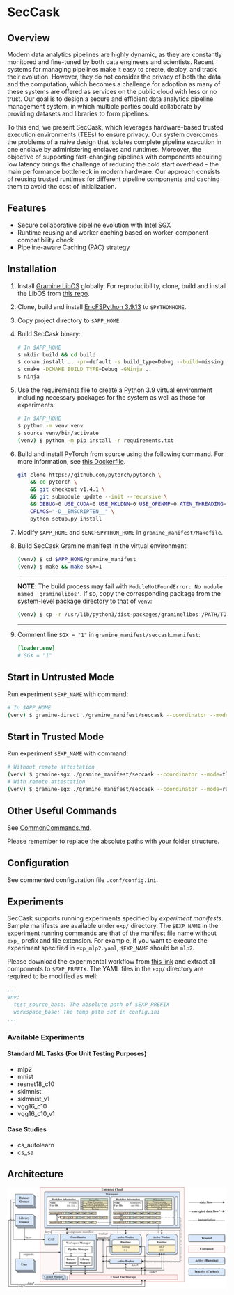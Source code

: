 # SecCask

## Overview

Modern data analytics pipelines are highly dynamic, as they are constantly monitored and fine-tuned by both data engineers and scientists. Recent systems for managing pipelines make it easy to create, deploy, and track their evolution. However, they do not consider the privacy of both the data and the computation, which becomes a challenge for adoption as many of these systems are offered as services on the public cloud with less or no trust. Our goal is to design a secure and efficient data analytics pipeline management system, in which multiple parties could collaborate by providing datasets and libraries to form pipelines. 

To this end, we present SecCask, which leverages hardware-based trusted execution environments (TEEs) to ensure privacy. Our system overcomes the problems of a naive design that isolates complete pipeline execution in one enclave by administering enclaves and runtimes. Moreover, the objective of supporting fast-changing pipelines with components requiring low latency brings the challenge of reducing the cold start overhead - the main performance bottleneck in modern hardware. Our approach consists of reusing trusted runtimes for different pipeline components and caching them to avoid the cost of initialization. 

## Features

* Secure collaborative pipeline evolution with Intel SGX
* Runtime reusing and worker caching based on worker-component compatibility check
* Pipeline-aware Caching (PAC) strategy

## Installation

1. Install [Gramine LibOS](https://gramine.readthedocs.io/en/latest/) globally. For reproducibility, clone, build and install the LibOS from [this repo](https://github.com/seccask/gramine).
2. Clone, build and install [EncFSPython 3.9.13](https://github.com/seccask/encfspython-3.9.13) to `$PYTHONHOME`.
3. Copy project directory to `$APP_HOME`.
4. Build SecCask binary:
    ```bash
    # In $APP_HOME
    $ mkdir build && cd build
    $ conan install .. -pr=default -s build_type=Debug --build=missing
    $ cmake -DCMAKE_BUILD_TYPE=Debug -GNinja ..
    $ ninja
    ```
5. Use the requirements file to create a Python 3.9 virtual environment including necessary packages for the system as well as those for experiments:
    ```bash
    # In $APP_HOME
    $ python -m venv venv
    $ source venv/bin/activate
    (venv) $ python -m pip install -r requirements.txt
    ```
6. Build and install PyTorch from source using the following command. For more information, see [this Dockerfile](https://ssgit.skku.edu/khadinh/sgx-tutorial/-/blob/master/sgx-lkl-samples/pytorch/Dockerfile).
    ```bash
    git clone https://github.com/pytorch/pytorch \
        && cd pytorch \
        && git checkout v1.4.1 \
        && git submodule update --init --recursive \
        && DEBUG=0 USE_CUDA=0 USE_MKLDNN=0 USE_OPENMP=0 ATEN_THREADING=NATIVE BUILD_BINARY=0 \
        CFLAGS="-D__EMSCRIPTEN__" \
        python setup.py install
    ```
7. Modify `$APP_HOME` and `$ENCFSPYTHON_HOME` in `gramine_manifest/Makefile`.
7. Build SecCask Gramine manifest in the virtual environment:
   
    ```bash
    (venv) $ cd $APP_HOME/gramine_manifest
    (venv) $ make && make SGX=1
    ```
    
    ---
    **NOTE**: The build process may fail with `ModuleNotFoundError: No module named 'graminelibos'`. If so, copy the corresponding package from the system-level package directory to that of `venv`:

    ```bash
    (venv) $ cp -r /usr/lib/python3/dist-packages/graminelibos /PATH/TO/VENV/lib/python3.9/site-packages
    ```
    
    ---
8. Comment line `SGX = "1"` in `gramine_manifest/seccask.manifest`:
   ```toml
   [loader.env]
   # SGX = "1"
   ```

## Start in Untrusted Mode

Run experiment `$EXP_NAME` with command:

```bash
# In $APP_HOME
(venv) $ gramine-direct ./gramine_manifest/seccask --coordinator --mode=tls --manifest=sklmnist
```

## Start in Trusted Mode

Run experiment `$EXP_NAME` with command:

```bash
# Without remote attestation
(venv) $ gramine-sgx ./gramine_manifest/seccask --coordinator --mode=tls --manifest=sklmnist
# With remote attestation
(venv) $ gramine-sgx ./gramine_manifest/seccask --coordinator --mode=ratls --manifest=sklmnist
```

## Other Useful Commands

See [CommonCommands.md](./CommonCommands.md).

Please remember to replace the absolute paths with your folder structure.

## Configuration

See commented configuration file `.conf/config.ini`.

## Experiments

SecCask supports running experiments specified by *experiment manifests*. Sample manifests are available under `exp/` directory. The `$EXP_NAME` in the experiment running commands are that of the manifest file name without `exp_` prefix and file extension. For example, if you want to execute the experiment specified in `exp_mlp2.yaml`, `$EXP_NAME` should be `mlp2`.

Please download the experimental workflow from [this link](https://drive.google.com/file/d/1owR_Pef4BPoitDgjZ46HttP75nh45R0O/view?usp=sharing) and extract all components to `$EXP_PREFIX`. The YAML files in the `exp/` directory are required to be modified as well:
```yaml
...
env:
  test_source_base: The absolute path of $EXP_PREFIX
  workspace_base: The temp path set in config.ini
...
```

### Available Experiments

#### Standard ML Tasks (For Unit Testing Purposes)

- mlp2
- mnist
- resnet18_c10
- sklmnist
- sklmnist_v1
- vgg16_c10
- vgg16_c10_v1

#### Case Studies

- cs_autolearn
- cs_sa

## Architecture

![SecCask Architecture](./.img/architecture.png)
